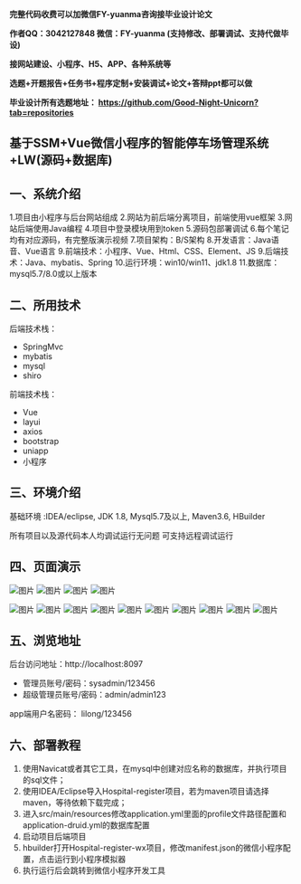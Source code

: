 
**完整代码收费可以加微信FY-yuanma咨询接毕业设计论文**

**作者QQ：3042127848 微信：FY-yuanma (支持修改、部署调试、支持代做毕设)**

**接网站建设、小程序、H5、APP、各种系统等**

**选题+开题报告+任务书+程序定制+安装调试+论文+答辩ppt都可以做**

**毕业设计所有选题地址： https://github.com/Good-Night-Unicorn?tab=repositories**

## 基于SSM+Vue微信小程序的智能停车场管理系统+LW(源码+数据库)

## 一、系统介绍
1.项目由小程序与后台网站组成
2.网站为前后端分离项目，前端使用vue框架
3.网站后端使用Java编程
4.项目中登录模块用到token
5.源码包部署调试
6.每个笔记均有对应源码，有完整版演示视频
7.项目架构：B/S架构
8.开发语言：Java语音、Vue语言
9.前端技术：小程序、Vue、Html、CSS、Element、JS
9.后端技术：Java、mybatis、Spring
10.运行环境：win10/win11、jdk1.8
11.数据库：mysql5.7/8.0或以上版本
## 二、所用技术

后端技术栈：

- SpringMvc
- mybatis
- mysql
- shiro


前端技术栈：
- Vue
- layui
- axios
- bootstrap
- uniapp
- 小程序

## 三、环境介绍

基础环境 :IDEA/eclipse, JDK 1.8, Mysql5.7及以上, Maven3.6, HBuilder

所有项目以及源代码本人均调试运行无问题 可支持远程调试运行

## 四、页面演示
![图片](https://github.com/user-attachments/assets/05768571-d7cd-49f3-a794-566e3605e400)
![图片](https://github.com/user-attachments/assets/f4342401-b7c6-4f1a-8eb3-885e719cd2af)
![图片](https://github.com/user-attachments/assets/6337c0f9-7d2e-40cd-810a-ad684b83c210)
![图片](https://github.com/user-attachments/assets/22e3b74d-7318-4a68-981d-76b0cd79f0f9)

![图片](https://github.com/user-attachments/assets/ca6d9382-d41d-4a25-92bc-71c0a2ba176f)
![图片](https://github.com/user-attachments/assets/0b34d636-f7ba-47e5-9f08-3779b3d459e3)
![图片](https://github.com/user-attachments/assets/f9fdb3f9-d8b1-4be9-a29c-69f008ac6816)
![图片](https://github.com/user-attachments/assets/91dceb2d-7d41-480d-83be-be3ae68d9997)
![图片](https://github.com/user-attachments/assets/9b399a20-cdf4-4336-9d4b-1a9280a99691)
![图片](https://github.com/user-attachments/assets/3845b531-d6a0-4033-95a3-75b83b98f5f0)
![图片](https://github.com/user-attachments/assets/613e5af7-060c-477c-a705-ecdf0cb7499f)
![图片](https://github.com/user-attachments/assets/22706dfc-bc43-459b-bf64-958ffcb4d2e3)
![图片](https://github.com/user-attachments/assets/fa9c7188-24e6-42cb-b684-815836cc8c28)
![图片](https://github.com/user-attachments/assets/6fa20fc3-a5a7-457e-92bd-d3bcd6f9d337)

## 五、浏览地址

后台访问地址：http://localhost:8097
- 管理员账号/密码：sysadmin/123456
- 超级管理员账号/密码：admin/admin123

app端用户名密码：
lilong/123456

## 六、部署教程

1. 使用Navicat或者其它工具，在mysql中创建对应名称的数据库，并执行项目的sql文件；
2. 使用IDEA/Eclipse导入Hospital-register项目，若为maven项目请选择maven，等待依赖下载完成；
3. 进入src/main/resources修改application.yml里面的profile文件路径配置和application-druid.yml的数据库配置
4. 启动项目后端项目
5. hbuilder打开Hospital-register-wx项目，修改manifest.json的微信小程序配置，点击运行到小程序模拟器
6. 执行运行后会跳转到微信小程序开发工具
